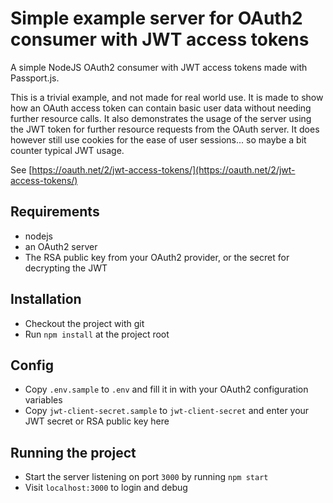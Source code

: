 # Simple example server for OAuth2 consumer with JWT access tokens

A simple NodeJS OAuth2 consumer with JWT access tokens made with Passport.js.

This is a trivial example, and not made for real world use. It is made to show how an OAuth access token
can contain basic user data without needing further resource calls. It also demonstrates the usage of the server using the JWT token for further resource requests from the OAuth server. It does however still use cookies for the ease of user sessions... so maybe a bit counter typical JWT usage.

See [https://oauth.net/2/jwt-access-tokens/](https://oauth.net/2/jwt-access-tokens/)

## Requirements

- nodejs
- an OAuth2 server
- The RSA public key from your OAuth2 provider, or the secret for decrypting the JWT

## Installation

* Checkout the project with git
* Run `npm install` at the project root

## Config

* Copy `.env.sample` to `.env` and fill it in with your OAuth2 configuration variables
* Copy `jwt-client-secret.sample` to `jwt-client-secret` and enter your JWT secret or RSA public key here

## Running the project

* Start the server listening on port `3000` by running `npm start`
* Visit `localhost:3000` to login and debug

